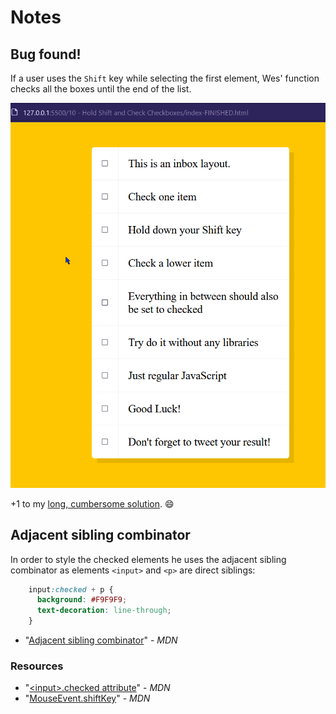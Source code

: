 # Notes

## Bug found!

If a user uses the `Shift` key while selecting the first element, Wes' function checks all the boxes until the end of the list.

![Gif recording of bug found at source solution](assets/10-bug.gif)

+1 to my [long, cumbersome solution](../ProjectFiles-Adrian/10%20-%20Hold%20Shift%20and%20check%20checkboxes/index.html). :smile:

## Adjacent sibling combinator
In order to style the checked elements he uses the adjacent sibling combinator
as elements `<input>` and `<p>` are direct siblings:
```css
    input:checked + p {
      background: #F9F9F9;
      text-decoration: line-through;
    }
```
- "[Adjacent sibling combinator](https://developer.mozilla.org/en-US/docs/Web/CSS/Adjacent_sibling_combinator)" - _MDN_


### Resources

- "[\<input\>.checked attribute](https://developer.mozilla.org/en-US/docs/Web/HTML/Element/input#checked)" - _MDN_
- "[MouseEvent.shiftKey](https://developer.mozilla.org/en-US/docs/Web/API/MouseEvent/shiftKey)" - _MDN_




